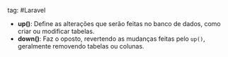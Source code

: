 tag: #Laravel 

- **up()**: Define as alterações que serão feitas no banco de dados, como criar ou modificar tabelas.
- **down()**: Faz o oposto, revertendo as mudanças feitas pelo `up()`, geralmente removendo tabelas ou colunas.